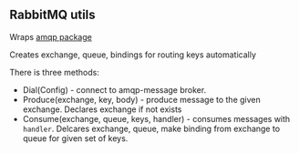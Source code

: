 ## RabbitMQ utils

Wraps [amqp package](http://github.com/streadway/amqp)

Creates exchange, queue, bindings for routing keys automatically

There is three methods:

- Dial(Config) - connect to amqp-message broker.
- Produce(exchange, key, body) - produce message to the given exchange. Declares exchange if not exists
- Consume(exchange, queue, keys, handler) - consumes messages with `handler`. Delcares exchange, queue, make binding
from exchange to queue for given set of keys.